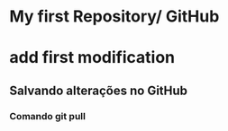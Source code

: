 # My first Repository/ GitHub

# add first modification

## Salvando alterações no GitHub

### Comando git pull
